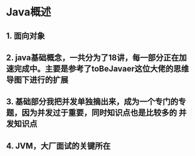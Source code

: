 <!--
 * @Author: 孙浩然
 * @Date: 2020-06-30 11:38:54
 * @LastEditors: 孙浩然
 * @LastEditTime: 2020-06-30 11:40:02
 * @FilePath: \Java-Point\docs\1.basics\Java概述.md
 * @博客地址: 个人博客，如果各位客官觉得不错，请点个赞，谢谢。[地址](https://codefool0307.github.io/JavaScholar/#/)
--> 
# Java概述

## 1. 面向对象

## 2. java基础概念，一共分为了18讲，每一部分正在加速完成中。主要是参考了toBeJavaer这位大佬的思维导图下进行的扩展

## 3. 基础部分我把并发单独摘出来，成为一个专门的专题，因为并发过于重要，同时知识点也是比较多的 并发知识点

## 4. JVM，大厂面试的关键所在